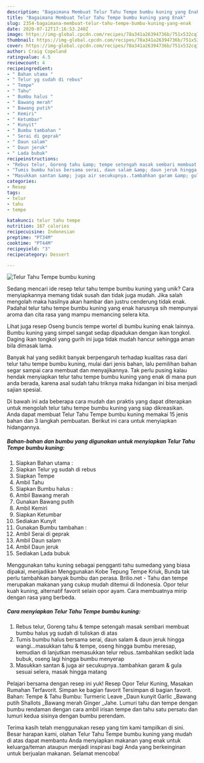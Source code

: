 ```yaml
---
description: "Bagaimana Membuat Telur Tahu Tempe bumbu kuning yang Enak"
title: "Bagaimana Membuat Telur Tahu Tempe bumbu kuning yang Enak"
slug: 2354-bagaimana-membuat-telur-tahu-tempe-bumbu-kuning-yang-enak
date: 2020-07-12T17:16:53.240Z
image: https://img-global.cpcdn.com/recipes/78a341a26394736b/751x532cq70/telur-tahu-tempe-bumbu-kuning-foto-resep-utama.jpg
thumbnail: https://img-global.cpcdn.com/recipes/78a341a26394736b/751x532cq70/telur-tahu-tempe-bumbu-kuning-foto-resep-utama.jpg
cover: https://img-global.cpcdn.com/recipes/78a341a26394736b/751x532cq70/telur-tahu-tempe-bumbu-kuning-foto-resep-utama.jpg
author: Craig Copeland
ratingvalue: 4.5
reviewcount: 4
recipeingredient:
- " Bahan utama "
- " Telur yg sudah di rebus"
- " Tempe"
- " Tahu"
- " Bumbu halus "
- " Bawang merah"
- " Bawang putih"
- " Kemiri"
- " Ketumbar"
- " Kunyit"
- " Bumbu tambahan "
- " Serai di geprak"
- " Daun salam"
- " Daun jeruk"
- " Lada bubuk"
recipeinstructions:
- "Rebus telur, Goreng tahu &amp; tempe setengah masak sembari membuat bumbu halus yg sudah di tuliskan di atas"
- "Tumis bumbu halus bersama serai, daun salam &amp; daun jeruk hingga wangi...masukkan tahu &amp; tempe, oseng hingga bumbu meresap, kemudian di lanjutkan memasukkan telur rebus..tambahkan sedikit lada bubuk, oseng lagi hingga bumbu menyerap"
- "Masukkan santan &amp; juga air secukupnya..tambahkan garam &amp; gula sesuai selera, masak hingga matang"
categories:
- Resep
tags:
- telur
- tahu
- tempe

katakunci: telur tahu tempe 
nutrition: 167 calories
recipecuisine: Indonesian
preptime: "PT34M"
cooktime: "PT44M"
recipeyield: "3"
recipecategory: Dessert

---
```



![Telur Tahu Tempe bumbu kuning](https://img-global.cpcdn.com/recipes/78a341a26394736b/751x532cq70/telur-tahu-tempe-bumbu-kuning-foto-resep-utama.jpg)

Sedang mencari ide resep telur tahu tempe bumbu kuning yang unik? Cara menyiapkannya memang tidak susah dan tidak juga mudah. Jika salah mengolah maka hasilnya akan hambar dan justru cenderung tidak enak. Padahal telur tahu tempe bumbu kuning yang enak harusnya sih mempunyai aroma dan cita rasa yang mampu memancing selera kita.

Lihat juga resep Oseng buncis tempe wortel di bumbu kuning enak lainnya. Bumbu kuning yang simpel sangat sedap dipadukan dengan ikan tongkol. Daging ikan tongkol yang gurih ini juga tidak mudah hancur sehingga aman bila dimasak lama.

Banyak hal yang sedikit banyak berpengaruh terhadap kualitas rasa dari telur tahu tempe bumbu kuning, mulai dari jenis bahan, lalu pemilihan bahan segar sampai cara membuat dan menyajikannya. Tak perlu pusing kalau hendak menyiapkan telur tahu tempe bumbu kuning yang enak di mana pun anda berada, karena asal sudah tahu triknya maka hidangan ini bisa menjadi sajian spesial.


Di bawah ini ada beberapa cara mudah dan praktis yang dapat diterapkan untuk mengolah telur tahu tempe bumbu kuning yang siap dikreasikan. Anda dapat membuat Telur Tahu Tempe bumbu kuning memakai 15 jenis bahan dan 3 langkah pembuatan. Berikut ini cara untuk menyiapkan hidangannya.

<!--inarticleads1-->

##### Bahan-bahan dan bumbu yang digunakan untuk menyiapkan Telur Tahu Tempe bumbu kuning:

1. Siapkan  Bahan utama :
1. Siapkan  Telur yg sudah di rebus
1. Siapkan  Tempe
1. Ambil  Tahu
1. Siapkan  Bumbu halus :
1. Ambil  Bawang merah
1. Gunakan  Bawang putih
1. Ambil  Kemiri
1. Siapkan  Ketumbar
1. Sediakan  Kunyit
1. Gunakan  Bumbu tambahan :
1. Ambil  Serai di geprak
1. Ambil  Daun salam
1. Ambil  Daun jeruk
1. Sediakan  Lada bubuk


Menggunakan tahu kuning sebagai pengganti tahu sumedang yang biasa dipakai, menjadikan Menggunakan Kobe Tepung Tempe Kriuk, Bunda tak perlu tambahkan banyak bumbu dan perasa. Brilio.net - Tahu dan tempe merupakan makanan yang cukup mudah ditemui di Indonesia. Opor telur kuah kuning, alternatif favorit selain opor ayam. Cara membuatnya mirip dengan rasa yang berbeda. 

<!--inarticleads2-->

##### Cara menyiapkan Telur Tahu Tempe bumbu kuning:

1. Rebus telur, Goreng tahu &amp; tempe setengah masak sembari membuat bumbu halus yg sudah di tuliskan di atas
1. Tumis bumbu halus bersama serai, daun salam &amp; daun jeruk hingga wangi...masukkan tahu &amp; tempe, oseng hingga bumbu meresap, kemudian di lanjutkan memasukkan telur rebus..tambahkan sedikit lada bubuk, oseng lagi hingga bumbu menyerap
1. Masukkan santan &amp; juga air secukupnya..tambahkan garam &amp; gula sesuai selera, masak hingga matang


Pelajari bersama dengan resep ini yuk! Resep Opor Telur Kuning, Masakan Rumahan Terfavorit. Simpan ke bagian favorit Tersimpan di bagian favorit. Bahan: Tempe &amp; Tahu Bumbu: Turmeric Leave _Daun kunyit Garlic _Bawang putih Shallots _Bawang merah Ginger _Jahe. Lumuri tahu dan tempe dengan bumbu rendaman dengan cara ambil irisan tempe dan tahu satu persatu dan lumuri kedua sisinya dengan bumbu perendam. 

Terima kasih telah menggunakan resep yang tim kami tampilkan di sini. Besar harapan kami, olahan Telur Tahu Tempe bumbu kuning yang mudah di atas dapat membantu Anda menyiapkan makanan yang enak untuk keluarga/teman ataupun menjadi inspirasi bagi Anda yang berkeinginan untuk berjualan makanan. Selamat mencoba!
